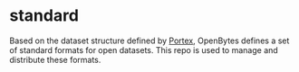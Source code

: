 # standard

Based on the dataset structure defined by [Portex](https://portex.readthedocs.io/en/latest),
OpenBytes defines a set of standard formats for open datasets.
This repo is used to manage and distribute these formats.

